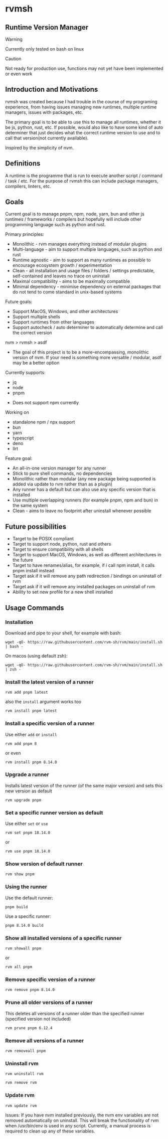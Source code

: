 # rvmsh
## Runtime Version Manager

>[!WARNING]
> Currently only tested on bash on linux 

> [!CAUTION]
> Not ready for production use, functions may not yet have been implemented or even work


## Introduction and Motivations
rvmsh was created because I had trouble in the course of my programing experience, from having issues managing new runtimes, multiple runtime managers, issues with packages, etc. 

The primary goal is to be able to use this to manage all runtimes, whether it be js, python, rust, etc. If possible, would also like to have some kind of auto determiner that just decides what the correct runtime version to use and to call that version(not currently available).

Inspired by the simplicity of nvm.

## Definitions
A runtime is the programme that is run to execute another script / command / task / etc. For the purpose of rvmsh this can include package managers, compilers, linters, etc. 

## Goals
Current goal is to manage pnpm, npm, node, yarn, bun and other js runtimes / frameworks / compilers but hopefully will include other programming language such as python and rust.

Primary principles:
 - Monolithic - rvm manages everything instead of modular plugins
 - Multi-language - aim to support multiple languages, such as python and rust
 - Runtime agnostic - aim to support as many runtimes as possible to encourage ecosystem growth / experimentation
 - Clean - all installation and usage files / folders / settings predictable, self-contained and leaves no trace on uninstall
 - Maximal compatibility - aims to be maximally compatible 
 - Minimal dependency - minimise dependency on external packages that do not tend to come standard in unix-based systems 

Future goals:
 - Support MacOS, Windows, and other architectures
 - Support multiple shells
 - Support runtimes from other languages
 - Support autocheck / auto determiner to automatically determine and call the correct version

nvm > rvmsh > asdf
* The goal of this project is to be a more-encompassing, monolithic version of nvm. If your need is something more versatile / modular, asdf may be a better option

Currently supports:
 - jq
 - node
 - pnpm

* Does not support npm currently

Working on 
 - standalone npm / npx support
 - bun
 - yarn
 - typescript
 - deno
 - llrt

Feature goal:
 - An all-in-one version manager for any runner
 - Stick to pure shell commands, no dependencies
 - Monolithic rather than modular (any new package being supported is added via update to rvm rather than as a plugin)
 - Any runner has a default but can also use any specific version that is installed
 - Use multiple overlapping runners (for example pnpm, npm and bun) in the same system
 - Clean - aims to leave no footprint after uninstall whenever possible

## Future possibilities
- Target to be POSIX compliant
- Target to support node, python, rust and others
- Target to ensure compatibility with all shells
- Target to support MacOS, Windows, as well as different architectures in the future
- Target to have renames/alias, for example, if i call npm install, it calls pnpm install instead
- Target ask if it will remove any path redirection / bindings on uninstall of rvm
- Target ask if it will remove any installed packages on uninstall of rvm
- Ability to set new profile for a new shell installed

## Usage Commands

### Installation
Download and pipe to your shell, for example with bash:
```
wget -qO- https://raw.githubusercontent.com/rvm-sh/rvm/main/install.sh | bash -
```

On macos (using default zsh):
```
wget -qO- https://raw.githubusercontent.com/rvm-sh/rvm/main/install.sh | zsh -
```

### Install the latest version of a runner
```
rvm add pnpm latest
```
also the `install` argument works too
```
rvm install pnpm latest
```

### Install a specific version of a runner
Use either `add` or `install`
```
rvm add pnpm 8
```
or even
```
rvm install pnpm 8.14.0
```

### Upgrade a runner
Installs latest version of the runner (of the same major version) and sets this new version as default
```
rvm upgrade pnpm
```

### Set a specific runner version as default
Use either `set` or `use`
```
rvm set pnpm 18.14.0
```
or
```
rvm use pnpm 18.14.0
```

### Show version of default runner
```
rvm show pnpm
```

### Using the runner
Use the default runner:
```
pnpm build
```
Use a specific runner:
```
pnpm 8.14.0 build
```

### Show all installed versions of a specific runner
```
rvm showall pnpm
```

or 
```
rvm all pnpm
```

### Remove specific version of a runner
```
rvm remove pnpm 8.14.0
```

### Prune all older versions of a runner
This deletes all versions of a runner older than the specified runner (specified version not included)
```
rvm prune pnpm 6.12.4
```

### Remove all versions of a runner
```
rvm removeall pnpm
```

### Uninstall rvm 
```
rvm uninstall rvm
```
```
rvm remove rvm
```

### Update rvm
```
rvm update rvm
```


Issues:
If you have nvm installed previously, the nvm env variables are not removed automatically on uninstall. This will break the functionality of rvm when /usr/bin/env is used in any script. Currently, a manual process is required to clean up any of these variables.





